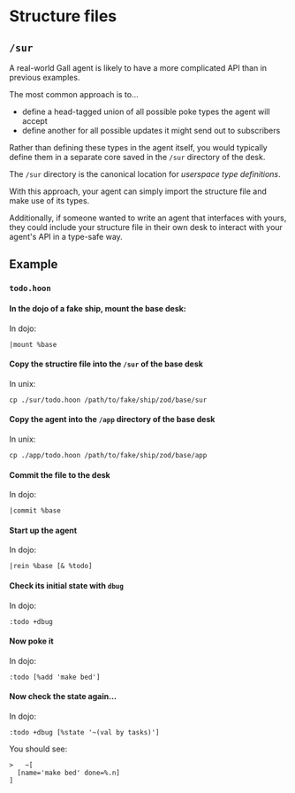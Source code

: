 # Structure files

## `/sur`

A real-world Gall agent is likely to have a more complicated API than in previous examples.

The most common approach is to...
* define a head-tagged union of all possible poke types the agent will accept
* define another for all possible updates it might send out to subscribers

Rather than defining these types in the agent itself, you would typically define them in a separate core saved in the `/sur` directory of the desk.

The `/sur` directory is the canonical location for _userspace type definitions_.

With this approach, your agent can simply import the structure file and make use of its types.

Additionally, if someone wanted to write an agent that interfaces with yours, they could include your structure file in their own desk to interact with your agent's API in a type-safe way.


## Example

### `todo.hoon`

#### In the dojo of a fake ship, mount the base desk:
In dojo:
```
|mount %base
```

#### Copy the structire file into the `/sur` of the base desk
In unix:
```
cp ./sur/todo.hoon /path/to/fake/ship/zod/base/sur
```

#### Copy the agent into the `/app` directory of the base desk
In unix:
```
cp ./app/todo.hoon /path/to/fake/ship/zod/base/app
```

#### Commit the file to the desk
In dojo:
```
|commit %base
```

#### Start up the agent
In dojo:
```
|rein %base [& %todo]
```

#### Check its initial state with `dbug`
In dojo:
```
:todo +dbug
```

#### Now poke it
In dojo:
```
:todo [%add 'make bed']
```

#### Now check the state again...
In dojo:
```
:todo +dbug [%state '~(val by tasks)']
```

You should see:
```
>   ~[
  [name='make bed' done=%.n]
]
```

